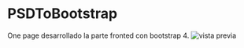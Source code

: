 # PSDToBootstrap
One page desarrollado la parte fronted con bootstrap 4.
![vista previa](https://user-images.githubusercontent.com/34484098/39674784-3f5f40a8-511f-11e8-975d-cc88fa9c8186.png)
